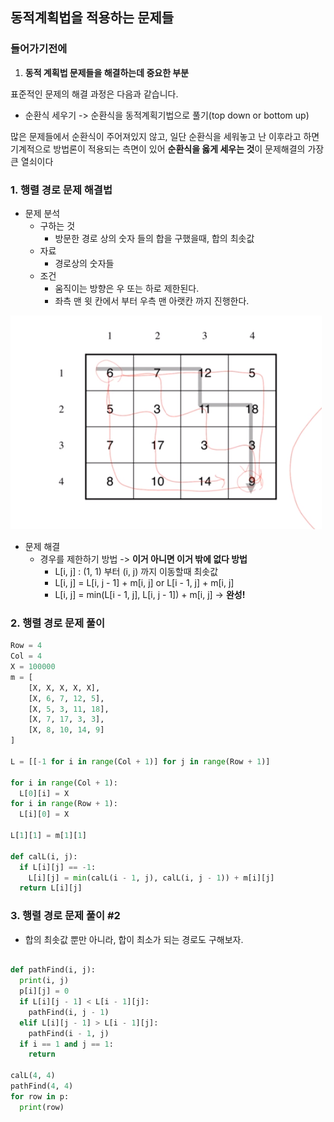 ## 동적계획법을 적용하는 문제들

### 들어가기전에
1. **동적 계획법 문제들을 해결하는데 중요한 부분**

표준적인 문제의 해결 과정은 다음과 같습니다.
- 순환식 세우기  ->  순환식을 동적계획기법으로 풀기(top down or bottom up)

많은 문제들에서 순환식이 주어져있지 않고, 일단 순환식을 세워놓고 난 이후라고 하면 기계적으로 방법론이 적용되는 측면이 있어 **순환식을 옳게 세우는 것**이 문제해결의 가장 큰 열쇠이다 

### 1. 행렬 경로 문제 해결법
- 문제 분석
  - 구하는 것
    - 방문한 경로 상의 숫자 들의 합을 구했을때, 합의 최솟값
  - 자료
    - 경로상의 숫자들
  - 조건
    - 움직이는 방향은 우 또는 하로 제한된다.
    - 좌측 맨 윗 칸에서 부터 우측 맨 아랫칸 까지 진행한다. 

![](./images/dpProblem1.png)

- 문제 해결
  - 경우를 제한하기 방법 -> **이거 아니면 이거 밖에 없다 방법**
  	- L[i, j] : (1, 1) 부터 (i, j) 까지 이동할때 최솟값
  	- L[i, j] = L[i, j - 1] + m[i, j] or L[i - 1, j] + m[i, j]
  	- L[i, j] = min(L[i - 1, j], L[i, j - 1]) + m[i, j]  -> **완성!**

### 2. 행렬 경로 문제 풀이
```python
Row = 4
Col = 4
X = 100000
m = [
    [X, X, X, X, X],
    [X, 6, 7, 12, 5], 
    [X, 5, 3, 11, 18], 
    [X, 7, 17, 3, 3], 
    [X, 8, 10, 14, 9]
]

L = [[-1 for i in range(Col + 1)] for j in range(Row + 1)]

for i in range(Col + 1):
  L[0][i] = X
for i in range(Row + 1):
  L[i][0] = X

L[1][1] = m[1][1]

def calL(i, j):
  if L[i][j] == -1:
    L[i][j] = min(calL(i - 1, j), calL(i, j - 1)) + m[i][j]
  return L[i][j]

```

### 3. 행렬 경로 문제 풀이 #2

- 합의 최솟값 뿐만 아니라, 합이 최소가 되는 경로도 구해보자.

```python

def pathFind(i, j):
  print(i, j)
  p[i][j] = 0
  if L[i][j - 1] < L[i - 1][j]:
    pathFind(i, j - 1)
  elif L[i][j - 1] > L[i - 1][j]:
    pathFind(i - 1, j)
  if i == 1 and j == 1:
    return

calL(4, 4)
pathFind(4, 4)
for row in p:
  print(row)
```



